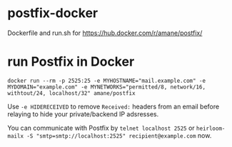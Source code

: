# postfix-docker
Dockerfile and run.sh for https://hub.docker.com/r/amane/postfix/

# run Postfix in Docker
```
docker run --rm -p 2525:25 -e MYHOSTNAME="mail.example.com" -e MYDOMAIN="example.com" -e MYNETWORKS="permitted/8, network/16, withtout/24, localhost/32" amane/postfix
```

Use `-e HIDERECEIVED` to remove `Received:` headers from an email before relaying to hide your private/backend IP adsresses.

You can communicate with Postfix by `telnet localhost 2525` or `heirloom-mailx -S "smtp=smtp://localhost:2525" recipient@example.com` now.
